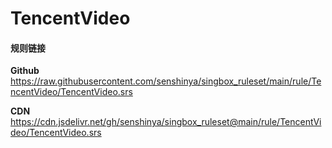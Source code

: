 # TencentVideo

#### 规则链接

**Github**
https://raw.githubusercontent.com/senshinya/singbox_ruleset/main/rule/TencentVideo/TencentVideo.srs

**CDN**
https://cdn.jsdelivr.net/gh/senshinya/singbox_ruleset@main/rule/TencentVideo/TencentVideo.srs